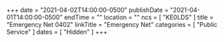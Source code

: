 +++
date = "2021-04-02T14:00:00-0500"
publishDate = "2021-04-01T14:00:00-0500"
endTime = ""
location = ""
ncs = [ "KE0LDS" ]
title = "Emergency Net 0402"
linkTitle = "Emergency Net"
categories = [ "Public Service" ]
dates = [ "Hidden" ]
+++
